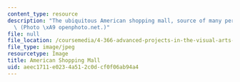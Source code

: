 ```yaml
---
content_type: resource
description: "The ubiquitous American shopping mall, source of many personal narratives.\
  \ (Photo \xA9 openphoto.net.)"
file: null
file_location: /coursemedia/4-366-advanced-projects-in-the-visual-arts-personal-narrative-spring-2004/aeec1711e0234a512c0dcf0f06ab94a4_4-366s04.jpg
file_type: image/jpeg
resourcetype: Image
title: American Shopping Mall
uid: aeec1711-e023-4a51-2c0d-cf0f06ab94a4
---
```

